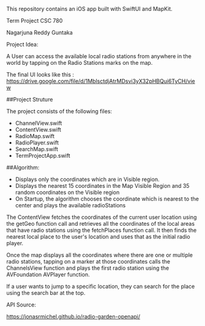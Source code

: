 This repository contains an iOS app built with SwiftUI and MapKit.

Term Project CSC 780

Nagarjuna Reddy Guntaka

Project Idea:

A User can access the available local radio stations from anywhere in the world by tapping on the Radio Stations marks on the map.

The final UI looks like this :
https://drive.google.com/file/d/1MblsctdjAtrMDsvi3yX32pHBQui6TyCH/view

##Project Struture

The project consists of the following files:

- ChannelView.swift
- ContentView.swift
- RadioMap.swift
- RadioPlayer.swift
- SearchMap.swift
- TermProjectApp.swift


##Algorithm:
    
-    Displays only the coordinates which are in Visible region.
-    Displays the nearest 15 coordinates in the Map Visible Region and 35 random coordinates on the Visible region
-    On Startup, the algorithm chooses the coordinate which is nearest to the center and plays the available radioStations 


The ContentView fetches the coordinates of the current user location using the getGeo function call and retrieves all the coordinates of the local areas that have radio stations using the fetchPlaces function call. It then finds the nearest local place to the user's location and uses that as the initial radio player.

Once the map displays all the coordinates where there are one or multiple radio stations, tapping on a marker at those coordinates calls the ChannelsView function and plays the first radio station using the AVFoundation AVPlayer function.

If a user wants to jump to a specific location, they can search for the place using the search bar at the top.

API Source:

https://jonasrmichel.github.io/radio-garden-openapi/


